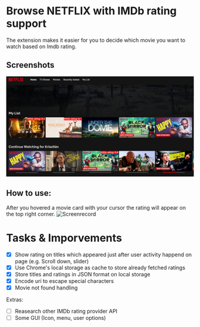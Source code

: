 # Browse NETFLIX with IMDb rating support
The extension makes it easier for you to decide which movie you want to watch based on Imdb rating. 

## Screenshots
![Screenshot](resources/capture.PNG)

## How to use:
After you hovered a movie card with your cursor the rating will appear on the top right corner.
![Screenrecord](resources/capture.gif)

# Tasks & Imporvements

- [x] Show rating on titles which appeared just after user activity happend on page (e.g. Scroll down, slider)
- [x] Use Chrome's local storage as cache to store already fetched ratings
- [X] Store titles and ratings in JSON format on local storage
- [X] Encode uri to escape special characters
- [X] Movie not found handling

Extras:
- [ ] Reasearch other IMDb rating provider API
- [ ] Some GUI (Icon, menu, user options)
